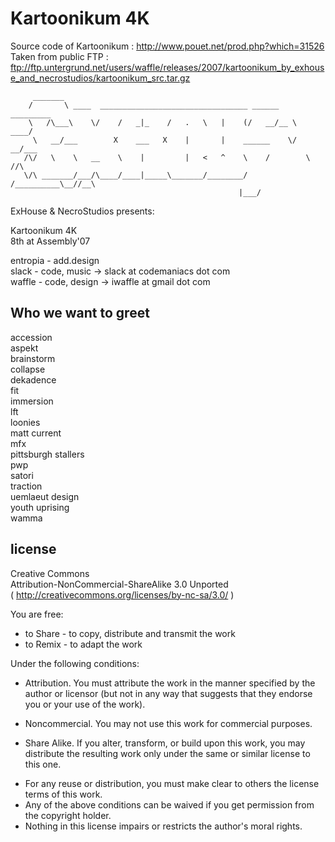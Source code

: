 # Kartoonikum 4K

Source code of Kartoonikum : http://www.pouet.net/prod.php?which=31526  
Taken from public FTP : ftp://ftp.untergrund.net/users/waffle/releases/2007/kartoonikum_by_exhouse_and_necrostudios/kartoonikum_src.tar.gz  

```
     _______
    /       \ ____  _________________________________ ______   _________  
    \   /\___\    \/    /   _|_    /   .   \   |    (/   __/__ \   ____/  
     \   __/___        X    ___   X    |       |    ______    \/  __/___  
   /\/   \    \   __    \    |         |   <   ^    \    /        \    //\  
   \/\ _______/___/\____/____|_____\_______/________/   /__________\__//__\  
                                                   |___/  
```

ExHouse & NecroStudios presents:

Kartoonikum 4K  
8th at Assembly'07  

entropia - add.design  
slack    - code, music  -> slack at codemaniacs dot com  
waffle   - code, design -> iwaffle at gmail dot com  

## Who we want to greet

accession  
aspekt  
brainstorm  
collapse  
dekadence  
fit  
immersion  
lft  
loonies  
matt current  
mfx  
pittsburgh stallers  
pwp  
satori  
traction  
uemlaeut design  
youth uprising  
wamma  

## license

Creative Commons  
Attribution-NonCommercial-ShareAlike 3.0 Unported  
( http://creativecommons.org/licenses/by-nc-sa/3.0/ )  

You are free:
* to Share - to copy, distribute and transmit the work
* to Remix - to adapt the work

Under the following conditions:

* Attribution. You must attribute the work in the manner
specified by the author or licensor (but not in any way that
suggests that they endorse you or your use of the work).

* Noncommercial. You may not use this work for commercial purposes.

* Share Alike. If you alter, transform, or build upon this work,
you may distribute the resulting work only under the same or
similar license to this one.

- For any reuse or distribution, you must make clear to others the license terms of this work.
- Any of the above conditions can be waived if you get permission from the copyright holder.
- Nothing in this license impairs or restricts the author's moral rights.

